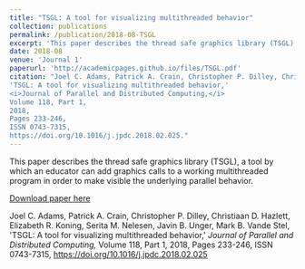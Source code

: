 ```yaml
---
title: "TSGL: A tool for visualizing multithreaded behavior" 
collection: publications
permalink: /publication/2018-08-TSGL
excerpt: 'This paper describes the thread safe graphics library (TSGL), a tool by which an educator can add graphics calls to a working multithreaded program in order to make visible the underlying parallel behavior.' 
date: 2018-08
venue: 'Journal 1'
paperurl: 'http://academicpages.github.io/files/TSGL.pdf'
citation: "Joel C. Adams, Patrick A. Crain, Christopher P. Dilley, Christiaan D. Hazlett, Elizabeth R. Koning, Serita M. Nelesen, Javin B. Unger, Mark B. Vande Stel,
'TSGL: A tool for visualizing multithreaded behavior,'
<i>Journal of Parallel and Distributed Computing,</i>
Volume 118, Part 1,
2018,
Pages 233-246,
ISSN 0743-7315,
https://doi.org/10.1016/j.jpdc.2018.02.025."
---
```

This paper describes the thread safe graphics library (TSGL), a tool by which an educator can add graphics calls to a working multithreaded program in order to make visible the underlying parallel behavior.

[Download paper here](http://academicpages.github.io/files/TSGL.pdf)

Joel C. Adams, Patrick A. Crain, Christopher P. Dilley, Christiaan D. Hazlett, Elizabeth R. Koning, Serita M. Nelesen, Javin B. Unger, Mark B. Vande Stel,
'TSGL: A tool for visualizing multithreaded behavior,'
<i>Journal of Parallel and Distributed Computing,</i>
Volume 118, Part 1,
2018,
Pages 233-246,
ISSN 0743-7315,
https://doi.org/10.1016/j.jpdc.2018.02.025
